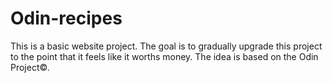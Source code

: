 # Odin-recipes
This is a basic website project. The goal is to gradually upgrade this project to the point that it feels like it worths money.
The idea is based on the Odin Project©.
